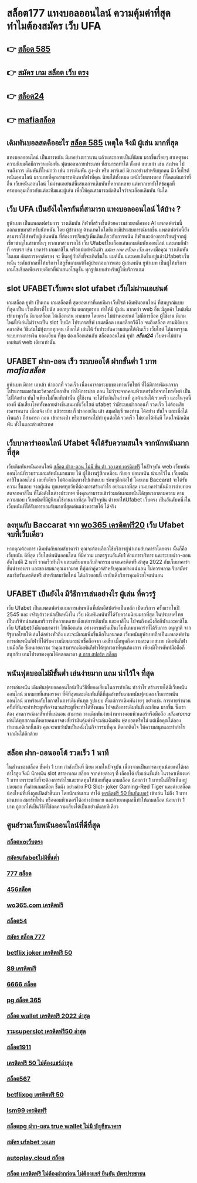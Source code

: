 # สล็อต177  แทงบอลออนไลน์   ความคุ้มค่าที่สุด ทำไมต้องสมัคร เว็บ UFA 

## 👉 [สล็อต 585](https://www.ufaeat.com/ufabet-master-login/)
## 👉 [สมัคร เกม สล็อต เว็บ ตรง](https://www.ufaeat.com/credit-free-50/)
## 👉 [สล็อต24](https://www.ufaeat.com/)
## 👉 [mafiaสล็อต](https://www.ufaeat.com/ufabet-master-login/)

##  เดิมพันบอลสดคืออะไร  [สล็อต 585](https://www.ufaeat.com/credit-free-50/) เหตุใด จึงมี ผู้เล่น  มากที่สุด 

 แทงบอลออนไลน์ เป็นการพนัน  มีมาอย่างยาวนาน แล้วและกลายเป็นที่นิยม มากขึ้นเรื่อยๆ  สาเหตุของ ความนิยมคือมีการวางเดิมพัน ฟุตบอลหลายประเภท ที่สามารถทำได้ ตั้งแต่ แบบเก่า เช่น สเปรด ไปจนถึงการ เดิมพันที่ใหม่กว่า เช่น การเดิมพัน สูง-ต่ำ หรือ พาร์เลย์  มีบางอย่างสำหรับทุกคน มี เว็บไซต์พนันออนไลน์ มากมายที่คุณสามารถค้นหากีฬาที่คุณ นิยมได้ทั้งหมด แต่มีเว็บแทงบอล ที่โดดเด่นกว่าที่อื่น เว็บพนันออนไลน์ ไม่ผ่านเอเย่นต์นี้เสนอการเดิมพันที่หลากหลาย แต่พวกเขายังให้ข้อมูลที่ครอบคลุมเกี่ยวกับแต่ละทีมและผู้เล่น เพื่อให้คุณสามารถตัดสินใจว่าจะเลือกเดิมพัน ทีมใด

## เว็บ UFA เป็นยังไงใครกันที่สามารถ แทงบอลออนไลน์  ได้บ้าง ?

 ยูฟ่าเบท เป็นแพลตฟอร์มการ วางเดิมพัน กีฬาที่สร้างขึ้นด้วยความช่วยเหลือของ AI แพลตฟอร์มนี้ ออกแบบมาสำหรับนักพนัน โดย ผู้ชำนาญ ด้านเทคโนโลยีและมีประสบการณ์มากขึ้น แพลตฟอร์มนี้ยังสามารถใช้สำหรับผู้เล่นพนัน ที่ต้องการเรียนรู้เพิ่มเติมเกี่ยวกับการพนัน กีฬาและต้องการเรียนรู้จากผู้เชี่ยวชาญในสาขานั้นๆ พวกเขาสามารถใช้  เว็บ Ufabetในเลือกเล่นเกมเดิมพันออนไลน์ และเกมกีฬาที่ ครบรส เช่น บาคาร่า เกมคาสิโน หรือแม้แต่พนันม้า *สมัคร เกม สล็อต เว็บ ตรง* เมื่อคุณ วางเดิมพัน ในเกม อัตตราราคาต่อรอง จะ ขึ้นอยู่กับสิ่งที่จะเกิดขึ้นใน แมต์นั้น และเคยเกิดขึ้นอยู่แล้วUfabet   เว็บพนัน ระดับสากลที่ให้บริการโซลูชั่นเกมแก่ทั้งผู้ประกอบการและ ผู้เล่นพนัน ยูฟ่าเบท เป็นผู้ให้บริการเกมโซเชียลเพียงรายเดียวที่นำเสนอโซลูชั่น ทุกรูปแบบสำหรับผู้ให้บริการเกม 


##  slot   UFABETเว็บตรง  slot  ufabet เว็บไม่ผ่านเอเย่นต์

 เกมสล็อต  ยูฟ่า เป็นเกม เกมสล็อตที่ สุดยอดเท่าที่เคยมีมา เว็บไซต์  เดิมพันออนไลน์  ที่สมบูรณ์แบบที่สุด เป็น เว็บเดียวที่โบนัส แตกทุกวัน แตกทุกรอบ ทำให้มี ผู้เล่น มากกว่า web อื่น มีลูกค้า ใหม่เพิ่มเข้ามาทุกวัน มีเกมสล็อต ให้เลือกเล่น มากมาย  โดยตรง ไม่ผ่านเอเย่นต์  ไม่มีการล็อค  ผู้ใช้งาน  มีเกมใหม่ให้เล่นไม่ว่าจะเป็น  slot   โบนัส โปรเกรสซีฟ เกมสล็อต  เกมสล็อตวีดีโอ จนถึงสล็อต สามมิติแบบ คลาสสิค วิธีเล่นไม่ยุ่งยากทุกคน เลือกได้ เล่นได้ รับประกันความสนุกได้เงินเร็ว เว็บไซต์  ได้มาตรฐาน ระบบทางการเงิน ยอดเยี่ยม ที่สุด ต้องเลือกเล่นกับ  สล็อตออนไลน์   ยูฟ่า ***สล็อต24*** เว็บตรงไม่ผ่านเอเย่นต์    web  เดียวเท่านั้น


## UFABET ฝาก-ถอน เร็ว ระบบออโต้ ฝากขั้นต่ำ 1 บาท ***mafiaสล็อต*** 

ยูฟ่าเบท  มีการ เอาเข้า  นำออกที่ รวดเร็ว เนื่องมาจากระบบของทางเว็บไซต์  ที่ได้มีการพัฒนาจาก โปรแกรมเมอร์และวิศวกรมืออาชีพ ทำให้การฝาก  ถอน  ไม่ว่าจะจากคอมพิวเตอร์หรือจากโทรศัพท์ เป็นไปได้อย่าง ทันใจเพียงไม่กี่นาทีเท่านั้น  ผู้ใช้งาน  จะได้รับเงินในส่วนที่ ลูกค้าเล่นได้ รวดเร็ว  และในจุดนี้เองที่ นักเสี่ยงโชคทั้งหลายต่างชื่นชมมาที่เว็บไซต์   ufabet  ว่ามีระบบฝากถอนที่ รวดเร็ว  ไม่ต้องเสียเวลารอนาน เมื่อแจ้ง  เบิก แล้วระบบ ก็  นำออกเงิน เข้า สมุดบัญชี ของท่าน ได้อย่าง ทันใจ และเมื่อได้เงินแล้ว ก็สามารถ ถอน เข้ากระเป๋า หรือสามารถไปทำทุนต่อได้ รวดเร็ว    ไม่ยากได้ทันที  โดนใจนักเดิมพัน ทั้งในและต่างประเทศ

## เว็บบาคาร่าออนไลน์ Ufabet จึงได้รับความสนใจ จากนักพนันมากที่สุด

 เว็บเดิมพันพนันออนไลน์  [สล็อต ฝาก-ถอน ไม่มี ขั้น ต่ํา วอ เลท เครดิตฟรี](https://www.ufaeat.com/register/) ในปัจจุบัน web เว็บพนันออนไลน์ที่รวบรวมเกมส์พนันมากมาย  ให้ ผู้ใช้งานรู้สึกเหมือน กับยก บ่อนพนัน  นำมาไว้ใน เว็บพนันคาสิโนออนไลน์ เลยทีเดียว ไม่ต้องเดินทางไปเล่นแบบ ซ่อนๆอีกต่อไป โดยเกม Baccarat จะได้รับความ ชื่นชอบ จากผู้เล่น  ทุกเพศทุกวัยที่ต้องการสร้างกำไร อย่างมากที่สุด เกมบาคาร่านั้นมีการถ่ายทอดสดจากคาสิโน ที่โด่งดังในต่างประเทศ ซึ่งคุณสามารถเข้าร่วมเล่นเกมพนันได้ทุกเวลาตามความ ตามความชอบ เว็บพนันที่มีผู้นิยมใช้งานมากที่สุด ในปัจจุบัน ต่างยกให้Ufabet เว็บตรง  เป็นอันดับหนึ่งในเว็บพนันที่ได้รับการยอมรับมากที่สุดเล่นแล้วหารายได้ ได้จริง 


## ลงทุนกับ Baccarat  จาก [wo365 เครดิตฟรี20](https://www.ufaeat.com/ทางเข้ายูฟ่าเบท-ufabet/) เว็บ Ufabet จบที่เว็บเดียว

หากคุณต้องการ เดิมพันกับเกมส์บาคาร่า คุณจะต้องเลือกใช้บริการผู้นำเกมส์บาคาร่าโดยตรง นั้นก็คือ เว็บพนัน ดีที่สุด เว็บไซต์พนันออนไลน ที่มีความ มาตรฐานอันดับ1  ด้านการบริการ และระบบฝาก-ถอนอัตโนมัติ  2 นาที   รวดเร็วทันใจ และเตรียมพบกับกิจกรรม  แจกเครดิตฟรี ล่าสุด 2022 กับเว็บบาคาร่าชั้นนำของเรา และของสมนาคุณมากมาย ที่คุ้มค่าคู่ควรสำหรับคุณอย่างแน่นอน ไม่ควรพลาด รีบสมัคร สมาชิกรับเครดิตฟรี สำหรับสมาชิกใหม่ ได้แล้วตอนนี้ เรายินดีบริการคุณด้วยใจแน่นอน


## UFABET เป็นยังไง มีวีธีการเล่นอย่างไร ผู้เล่น ที่ควรรู้ 

 เว็บ Ufabet เป็นแพลตฟอร์มเกมการเล่นพนันที่เน้นอีสปอร์ตเป็นหลัก เปิดบริการ ครั้งแรกในปี 2545 และ เจริญก้าวหน้าเป็นหนึ่งใน เว็บ เดิมพันพนันที่ได้รับความนิยมมากที่สุด ในประเทศไทย เป็นบริษัทนำเสนอบริการที่หลากหลาย ตั้งแต่การเดิมพัน และคาสิโน ไปจนถึงหนังสือกีฬาและคาสิโน เว็บ Ufabetยังมีเกมบาคาร่า ให้เลือกเล่น อย่างครบครันเป็นเว็บที่เกมบาคาร่าที่ได้รับการ อนุญาติ จากรัฐบาลไทยให้เล่นได้อย่างทั่วถึง และจะมีเกมเพิ่มขึ้นอีกในอนาคต เว็บพนันยูฟ่าเบทถือเป็นแพลตฟอร์ม การเล่นพนันกีฬาที่ได้รับความนิยมและน่าเชื่อถือจาก เอเชีย เมื่อพูดถึงความสะดวกสบาย เดิมพันกีฬาบนมือถือ ซึ่งหมายความ ว่าคุณสามารถเดิมพันกีฬาได้ทุกเวลาที่คุณต้องการ เพียงมีโทรศัพท์มือถือก็สนุกกับ เกมโปรดของคุณได้ตลอดเวลา
 [ส กาย สปอร์ต สล็อต](https://www.ufaeat.com/)

##  พนันฟุตบอลไม่มีขั้นต่ำ  เล่นง่ายมาก แถม  น่าไว้ใจ ที่สุด

 การเล่นพนัน เดิมพันฟุตบอลออนไลน์เป็นวิธีที่ยอดเยี่ยมในการทำเงิน ทำกำไร สร้างรายได้มีเว็บพนันออนไลน์ มากมายที่เสนอราคา ที่ดีที่สุดและเดิมพันที่ดีที่สุดสำหรับเกมพนันฟุตบอล  เว็บการพนันออนไลน์ มาพร้อมกับโอกาสในการเดิมพันทุก รูปแบบ  ตั้งแต่การเดิมพันง่ายๆ  อย่างเช่น การทายจำนวนครั้งที่ทีมจะทำประตูหรือจำนวนประตูที่จะทำได้ทั้งหมด ไปจนถึงการเดิมพันที่ ละเอียด มากขึ้น ซึ่งเราต้อง คาดการณ์ผลลัพท์ที่แน่นอน สามารถ วางเดิมพันง่ายผ่านทางคอมพิวเตอร์หรือมือถือ *สล็อตroma*  เล่นได้ทุกสถาณที่หลายคนอาจสงสัยว่ามันคุ้มค่าที่จะเล่นเดิมพัน ฟุตบอลหรือไม่ แต่เมื่อคุณได้ลองทำงานอดิเรกนี้แล้ว คุณจะพบว่ามันเป็นหนึ่งในกิจกรรมที่คุณ ติดอกติดใจ ให้ความสนุกและทำกำไร จากมันได้อีกด้วย

## สล็อต  ฝาก-ถอนออโต้ รวดเร็ว 1 นาที

ในส่วนของสล็อต ขั้นต่ำ   1 บาท กำลังเป็นที่ นิยม มากในปัจจุบัน เนื่องจากเป็นการลงทุนน้อยแต่ได้ผลกำไรสูง จึงมี นักพนัน   slot สรรหาเกม สล็อต จากค่ายต่างๆ ที่ เลือกได้  เริ่มเล่นขั้นต่ำ   ในราคาเพียงแค่ 1 บาท เพราะหวังที่จะต้องการกำไรและขาดทุนให้น้อยที่สุด  เกมสล็อต น้อยกว่า   1 บาทนั้นมีให้เห็นอยู่ บ่อยมาก ทั้งค่ายเกมสล็อต ชื่อดัง อย่างค่าย PG Slot- joker Gaming-Red Tiger และค่ายสล็อต น้องใหม่ที่เพิ่งถูกเปิดตัวขึ้นมา โดยนักเล่นเกม   ทำได้ [เครดิตฟรี 50 ยืนยันเบอร์](https://www.ufaeat.com/ทางเข้ายูฟ่าเบท-ufabet/) เข้าเล่น ไม่ถึง 1 บาท ผ่านทาง สมาร์ทโฟน หรือคอมพิวเตอร์ได้อย่างง่ายดาย และด้วยเหตุผลนี้ทำให้เกมสล็อต  น้อยกว่า   1 บาท ถูกยกให้เป็นวิธีที่ใช้ลดความเสี่ยงได้เป็นอย่างดีเลยทีเดียว


## ศูนย์รวมเว็บพนันออนไลน์ที่ดีที่สุด

### [สล็อตxoเว็บตรง](https://atom.io/themes/UFAEAT%20ทางเข้า%20เว็บตรง%20UFABET%20สมัครจีคลับ%20สล็อต%20มือถือ%20008%20สล็อต%20สมัครฟรี%20ฟรีเครดิต%20100%)
### [สมัครufabetไม่มีขั้นต่ำ](https://atom.io/themes/UFAEAT%20ทางเข้า%20เว็บตรง%20UFABET%20superslot%20เครดิตฟรี%2050%20รับ%20otp%20008%20สล็อต%20สมัครฟรี%20ฟรีเครดิต%20100%)
### [777 สล็อต](https://atom.io/themes/UFAEAT%20ทางเข้า%20เว็บตรง%20UFABET%20สล็อต%20123goal%20008%20สล็อต%20สมัครฟรี%20ฟรีเครดิต%20100%)
### [456สล็อต](https://atom.io/themes/UFAEAT%20ทางเข้า%20เว็บตรง%20UFABET%20สล็อต888ฟรีเครดิต%202021%20008%20สล็อต%20สมัครฟรี%20ฟรีเครดิต%20100%)
### [wo365.com เครดิตฟรี](https://atom.io/themes/UFAEAT%20ทางเข้า%20เว็บตรง%20UFABET%20b2y%20เครดิตฟรี%202020%20008%20สล็อต%20สมัครฟรี%20ฟรีเครดิต%20100%)
### [สล็อต54](https://atom.io/themes/UFAEAT%20ทางเข้า%20เว็บตรง%20UFABET%20joker%20เครดิตฟรี%2050%20บาท%20008%20สล็อต%20สมัครฟรี%20ฟรีเครดิต%20100%)
### [สมัคร สล็อต 777](https://atom.io/themes/UFAEAT%20ทางเข้า%20เว็บตรง%20UFABET%20full%20slot%20เครดิตฟรี%2050%20บาท%20008%20สล็อต%20สมัครฟรี%20ฟรีเครดิต%20100%)
### [betflix joker เครดิตฟรี 50](https://atom.io/themes/UFAEAT%20ทางเข้า%20เว็บตรง%20UFABET%20pg888thเครดิตฟรี%20008%20สล็อต%20สมัครฟรี%20ฟรีเครดิต%20100%)
### [89 เครดิตฟรี](https://atom.io/themes/UFAEAT%20ทางเข้า%20เว็บตรง%20UFABET%20pg%20betflix%20เครดิตฟรี%2050%20008%20สล็อต%20สมัครฟรี%20ฟรีเครดิต%20100%)
### [6666 สล็อต](https://atom.io/themes/UFAEAT%20ทางเข้า%20เว็บตรง%20UFABET%20betway%20เครดิตฟรี%20008%20สล็อต%20สมัครฟรี%20ฟรีเครดิต%20100%)
### [pg สล็อต 365](https://atom.io/themes/UFAEAT%20ทางเข้า%20เว็บตรง%20UFABET%20สล็อต54%20008%20สล็อต%20สมัครฟรี%20ฟรีเครดิต%20100%)
### [สล็อต wallet เครดิตฟรี 2022 ล่าสุด](https://atom.io/themes/UFAEAT%20ทางเข้า%20เว็บตรง%20UFABET%20588ws%20เครดิตฟรี%20008%20สล็อต%20สมัครฟรี%20ฟรีเครดิต%20100%)
### [รวมsuperslot เครดิตฟรี50 ล่าสุด](https://atom.io/themes/UFAEAT%20ทางเข้า%20เว็บตรง%20UFABET%20สล็อต%20วอลเล็ต%20008%20สล็อต%20สมัครฟรี%20ฟรีเครดิต%20100%)
### [สล็อต1911](https://atom.io/themes/UFAEAT%20ทางเข้า%20เว็บตรง%20UFABET%20เครดิตฟรี%20ไม่ต้องฝาก%20ไม่ต้องแชร์%202021%20กดรับเอง%20008%20สล็อต%20สมัครฟรี%20ฟรีเครดิต%20100%)
### [เครดิตฟรี 50 ไม่ต้องแชร์ล่าสุด](https://atom.io/themes/UFAEAT%20ทางเข้า%20เว็บตรง%20UFABET%20ufa800%20สล็อต%20008%20สล็อต%20สมัครฟรี%20ฟรีเครดิต%20100%)
### [สล็อต567](https://atom.io/themes/UFAEAT%20ทางเข้า%20เว็บตรง%20UFABET%20superslot%20444%20เครดิตฟรี%2050%20ยืนยันเบอร์%20008%20สล็อต%20สมัครฟรี%20ฟรีเครดิต%20100%)
### [betflixpg เครดิตฟรี 50](https://atom.io/themes/UFAEAT%20ทางเข้า%20เว็บตรง%20UFABET%20pgสล็อต99%20008%20สล็อต%20สมัครฟรี%20ฟรีเครดิต%20100%)
### [lsm99 เครดิตฟรี](https://atom.io/themes/UFAEAT%20ทางเข้า%20เว็บตรง%20UFABET%20สล็อต%20ufabet%20008%20สล็อต%20สมัครฟรี%20ฟรีเครดิต%20100%)
### [สล็อตpg ฝาก-ถอน true wallet ไม่มี บัญชีธนาคาร](https://atom.io/themes/UFAEAT%20ทางเข้า%20เว็บตรง%20UFABET%20สล็อต999เว็บตรง%20008%20สล็อต%20สมัครฟรี%20ฟรีเครดิต%20100%)
### [สมัคร ufabet วอเลท](https://atom.io/themes/UFAEAT%20ทางเข้า%20เว็บตรง%20UFABET%207%20สล็อต%20008%20สล็อต%20สมัครฟรี%20ฟรีเครดิต%20100%)
### [autoplay.cloud สล็อต](https://atom.io/themes/UFAEAT%20ทางเข้า%20เว็บตรง%20UFABET%20สล็อต%20777%20เครดิตฟรี%20ล่าสุด%20008%20สล็อต%20สมัครฟรี%20ฟรีเครดิต%20100%)
### [สล็อต เครดิตฟรี ไม่ต้องฝากก่อน ไม่ต้องแชร์ ยืนยัน บัตรประชาชน](https://atom.io/themes/UFAEAT%20ทางเข้า%20เว็บตรง%20UFABET%20pg%20slot%20เครดิตฟรี%2050%20008%20สล็อต%20สมัครฟรี%20ฟรีเครดิต%20100%)